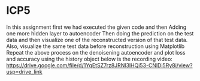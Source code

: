 # ICP5
In this assignment first we had executed the given code and then  Adding  one more hidden layer to autoencoder
Then doing  the prediction on the test data and then visualize one of the reconstructed version of that test data.
Also, visualize the same test data before reconstruction using Matplotlib
Repeat the  above process on the denoisening autoencoder and 
plot loss and accuracy using the history object
below is the recording video: https://drive.google.com/file/d/1YqEtSZ7rz8JRNl3lHQi53-CNlDi5Ry8i/view?usp=drive_link
